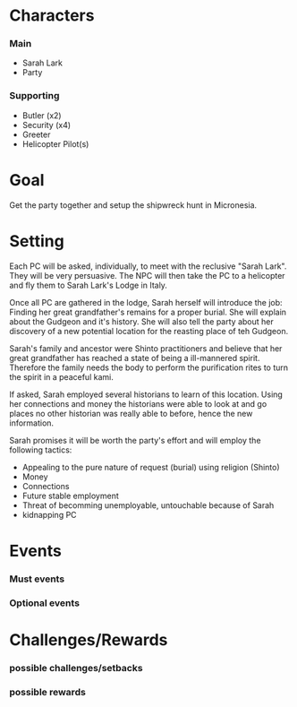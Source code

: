 
# Characters

### Main
	
- Sarah Lark
- Party 
	
### Supporting

- Butler (x2)
- Security (x4)
- Greeter
- Helicopter Pilot(s)
	

# Goal

Get the party together and setup the shipwreck hunt in Micronesia.

# Setting

Each PC will be asked, individually, to meet with the reclusive "Sarah Lark". They will be very persuasive. The NPC will then take the PC to a helicopter and fly them to Sarah Lark's Lodge in Italy.

Once all PC are gathered in the lodge, Sarah herself will introduce the job: Finding her great grandfather's remains for a proper burial. She will explain about the Gudgeon and it's history. She will also tell the party about her discovery of a new potential location for the reasting place of teh Gudgeon.

Sarah's family and ancestor were Shinto practitioners and believe that her great grandfather has reached a state of being a ill-mannered spirit. Therefore the family needs the body to perform the purification rites to turn the spirit in a peaceful kami.

If asked, Sarah employed several historians to learn of this location. Using her connections and money the historians were able to look at and go places no other historian was really able to before, hence the new information.

Sarah promises it will be worth the party's effort and will employ the following tactics:

- Appealing to the pure nature of request (burial) using religion (Shinto)
- Money
- Connections
- Future stable employment
- Threat of becomming unemployable, untouchable because of Sarah
- kidnapping PC
	

# Events

### Must events

### Optional events

# Challenges/Rewards

### possible challenges/setbacks

### possible rewards

